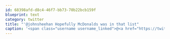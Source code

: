 ```yaml
---
id: 68398afd-d8c4-46f7-bb73-70b22bcb159f
blueprint: text
category: twitter
title: "'@johnsheehan Hopefully McDonalds was in that list"
caption: '<span class="username username_linked">@<a href="https://twitter.com/johnsheehan" title="John Sheehan Was Here">johnsheehan</a></span> Hopefully McDonalds was in that list'
---
```

